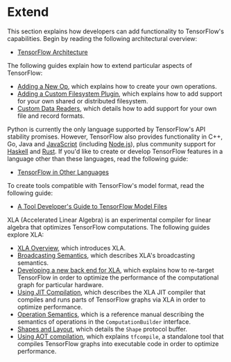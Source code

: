 # Extend

This section explains how developers can add functionality to TensorFlow's
capabilities. Begin by reading the following architectural overview:

* [TensorFlow Architecture](architecture.md)

The following guides explain how to extend particular aspects of
TensorFlow:

* [Adding a New Op](adding_an_op.md), which explains how to create your own
  operations.
* [Adding a Custom Filesystem Plugin](add_filesys.md), which explains how to
  add support for your own shared or distributed filesystem.
* [Custom Data Readers](new_data_formats.md), which details how to add support
  for your own file and record formats.

Python is currently the only language supported by TensorFlow's API stability
promises. However, TensorFlow also provides functionality in C++, Go, Java and
[JavaScript](https://js.tensorflow.org) (including
[Node.js](https://github.com/tensorflow/tfjs-node)),
plus community support for [Haskell](https://github.com/tensorflow/haskell) and
[Rust](https://github.com/tensorflow/rust). If you'd like to create or
develop TensorFlow features in a language other than these languages, read the
following guide:

* [TensorFlow in Other Languages](language_bindings.md)

To create tools compatible with TensorFlow's model format, read the following
guide:

* [A Tool Developer's Guide to TensorFlow Model Files](./tool_developers/index.md)

XLA (Accelerated Linear Algebra) is an experimental compiler for linear
algebra that optimizes TensorFlow computations. The following guides explore
XLA:

* [XLA Overview](./xla/index.md), which introduces XLA.
* [Broadcasting Semantics](./xla/broadcasting.md), which describes XLA's
  broadcasting semantics.
* [Developing a new back end for XLA](./xla/developing_new_backend.md), which
  explains how to re-target TensorFlow in order to optimize the performance
  of the computational graph for particular hardware.
* [Using JIT Compilation](./xla/jit.md), which describes the XLA JIT compiler that
  compiles and runs parts of TensorFlow graphs via XLA in order to optimize performance.
* [Operation Semantics](./xla/operation_semantics.md), which is a reference manual
  describing the semantics of operations in the `ComputationBuilder` interface.
* [Shapes and Layout](./xla/shapes.md), which details the `Shape` protocol buffer.
* [Using AOT compilation](./xla/tfcompile.md), which explains `tfcompile`, a
  standalone tool that compiles TensorFlow graphs into executable code in order to optimize performance.
